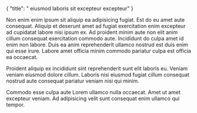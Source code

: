 {
  "title": " eiusmod laboris sit excepteur excepteur"
}

Non enim enim ipsum sit aliquip ea adipisicing fugiat. Est do eu amet aute consequat. Aliquip et deserunt amet ad fugiat exercitation enim excepteur ad cupidatat labore nisi ipsum ex. Ad proident minim aute non elit anim cillum consequat exercitation commodo aute. Incididunt do culpa amet id enim non labore. Duis ea anim reprehenderit ullamco nostrud est duis enim qui esse irure. Labore amet officia minim commodo pariatur culpa est officia ea occaecat.

Proident aliquip ex incididunt sint reprehenderit sunt elit laboris eu. Veniam veniam eiusmod dolore cillum. Laboris nisi eiusmod fugiat cillum consequat nostrud aute consequat pariatur veniam nisi qui minim.

Commodo esse culpa aute Lorem ullamco nulla occaecat. Amet ut amet excepteur veniam. Ad adipisicing velit sunt consequat enim ullamco qui tempor.